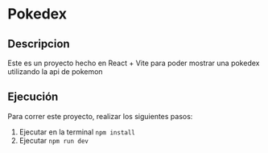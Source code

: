 # Pokedex

## Descripcion
Este es un proyecto hecho en React + Vite para poder mostrar una pokedex utilizando la api de pokemon

## Ejecución

Para correr este proyecto, realizar los siguientes pasos:

1. Ejecutar en la terminal ```npm install```
2. Ejecutar ```npm run dev```


